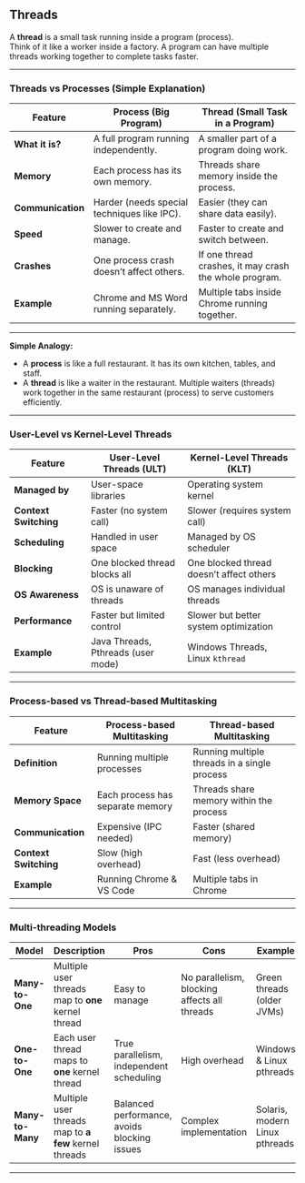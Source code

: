 ## **Threads**  
A **thread** is a small task running inside a program (process).  
Think of it like a worker inside a factory. A program can have multiple threads working together to complete tasks faster.  

---

### **Threads vs Processes (Simple Explanation)**  

| Feature            | Process (Big Program) | Thread (Small Task in a Program) |
|--------------------|----------------------|---------------------------------|
| **What it is?**   | A full program running independently. | A smaller part of a program doing work. |
| **Memory**        | Each process has its own memory. | Threads share memory inside the process. |
| **Communication** | Harder (needs special techniques like IPC). | Easier (they can share data easily). |
| **Speed**        | Slower to create and manage. | Faster to create and switch between. |
| **Crashes**      | One process crash doesn’t affect others. | If one thread crashes, it may crash the whole program. |
| **Example**      | Chrome and MS Word running separately. | Multiple tabs inside Chrome running together. |

---
**Simple Analogy:**  
- A **process** is like a full restaurant. It has its own kitchen, tables, and staff.  
- A **thread** is like a waiter in the restaurant. Multiple waiters (threads) work together in the same restaurant (process) to serve customers efficiently.  
---

### **User-Level vs Kernel-Level Threads**  

| Feature            | User-Level Threads (ULT) | Kernel-Level Threads (KLT) |
|--------------------|------------------------|----------------------------|
| **Managed by**    | User-space libraries    | Operating system kernel    |
| **Context Switching** | Faster (no system call) | Slower (requires system call) |
| **Scheduling**    | Handled in user space  | Managed by OS scheduler    |
| **Blocking**      | One blocked thread blocks all | One blocked thread doesn’t affect others |
| **OS Awareness**  | OS is unaware of threads | OS manages individual threads |
| **Performance**   | Faster but limited control | Slower but better system optimization |
| **Example**       | Java Threads, Pthreads (user mode) | Windows Threads, Linux `kthread` |

---

### **Process-based vs Thread-based Multitasking**  

| Feature            | Process-based Multitasking | Thread-based Multitasking |
|--------------------|--------------------------|--------------------------|
| **Definition**    | Running multiple processes | Running multiple threads in a single process |
| **Memory Space**  | Each process has separate memory | Threads share memory within the process |
| **Communication** | Expensive (IPC needed)    | Faster (shared memory) |
| **Context Switching** | Slow (high overhead)   | Fast (less overhead) |
| **Example**       | Running Chrome & VS Code  | Multiple tabs in Chrome |

---

### **Multi-threading Models**  

| Model | Description | Pros | Cons | Example |
|-------|------------|------|------|---------|
| **Many-to-One** | Multiple user threads map to **one** kernel thread | Easy to manage | No parallelism, blocking affects all threads | Green threads (older JVMs) |
| **One-to-One** | Each user thread maps to **one** kernel thread | True parallelism, independent scheduling | High overhead | Windows & Linux pthreads |
| **Many-to-Many** | Multiple user threads map to **a few** kernel threads | Balanced performance, avoids blocking issues | Complex implementation | Solaris, modern Linux pthreads |

---
